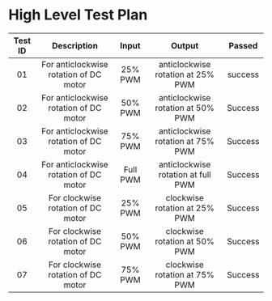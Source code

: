 # High Level Test Plan 

|Test ID| Description | Input | Output| Passed|
|:--:|:-------------:|:-----------------:|:------------------------:|:---------:|
|01|For anticlockwise rotation of DC motor | 25% PWM | anticlockwise rotation at 25% PWM | success | 
|02|For anticlockwise rotation of DC motor | 50% PWM | anticlockwise rotation at 50% PWM| Success |
|03|For anticlockwise rotation of DC motor | 75% PWM | anticlockwise rotation at 75% PWM | Success |
|04|For anticlockwise rotation of DC motor | Full PWM | anticlockwise rotation at full PWM | Success |
|05|For clockwise rotation of DC motor |    25% PWM | clockwise  rotation at 25% PWM | Success |
|06| For clockwise rotation of DC motor | 50% PWM | clockwise  rotation at 50% PWM | Success|
|07| For clockwise rotation of DC motor | 75% PWM |  clockwise  rotation at 75% PWM | Success|


